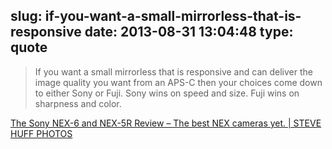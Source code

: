 slug: if-you-want-a-small-mirrorless-that-is-responsive
date: 2013-08-31 13:04:48
type: quote
---

> If you want a small mirrorless that is responsive and can deliver the image quality you want from an APS-C then your choices come down to either Sony or Fuji. Sony wins on speed and size. Fuji wins on sharpness and color.

[The Sony NEX-6 and NEX-5R Review – The best NEX cameras yet. | STEVE HUFF PHOTOS](http://www.stevehuffphoto.com/2012/12/11/the-sony-nex-6-and-nex-5r-review-the-best-nex-cameras-yet/)
